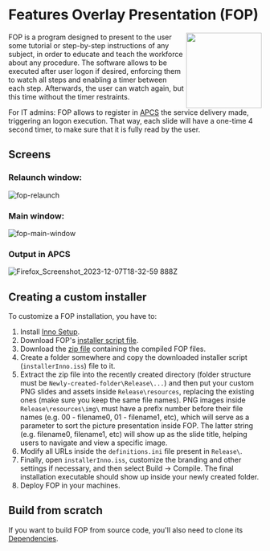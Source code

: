 # Features Overlay Presentation (FOP)

<img align="right" width="150" height="150" src=https://github.com/Kevin64/features-overlay-presentation/assets/1903028/883287c7-5ecf-4ac7-8081-b08914e40aa0 />

FOP is a program designed to present to the user some tutorial or step-by-step instructions of any subject, in order to educate and teach the workforce about any procedure. The software allows to be executed after user logon if desired, enforcing them to watch all steps and enabling a timer between each step. Afterwards, the user can watch again, but this time without the timer restraints.

For IT admins: FOP allows to register in [APCS](https://github.com/Kevin64/asset-and-personnel-control-system) the service delivery made, triggering an logon execution. That way, each slide will have a one-time 4 second timer, to make sure that it is fully read by the user.

## Screens

### Relaunch window:

![fop-relaunch](https://github.com/Kevin64/features-overlay-presentation/assets/1903028/4a970955-7194-4b57-850f-02d42dd8f838)

### Main window:

![fop-main-window](https://github.com/Kevin64/features-overlay-presentation/assets/1903028/acd347eb-5cc4-4991-ae87-94005ff49a78)

### Output in APCS

![Firefox_Screenshot_2023-12-07T18-32-59 888Z](https://github.com/Kevin64/features-overlay-presentation/assets/1903028/6af9df12-fbf9-464f-93da-bbc681afc0f1)

## Creating a custom installer

To customize a FOP installation, you have to:
1. Install [Inno Setup](https://jrsoftware.org/download.php/is.exe).
2. Download FOP's [installer script file](https://github.com/Kevin64/features-overlay-presentation/blob/master/FeaturesOverlayPresentation/custom-installer/installerInno.iss).
3. Download the [zip file](https://github.com/Kevin64/features-overlay-presentation/releases/latest) containing the compiled FOP files.
4. Create a folder somewhere and copy the downloaded installer script (`installerInno.iss`) file to it.
5. Extract the zip file into the recently created directory (folder structure must be `Newly-created-folder\Release\...`) and then put your custom PNG slides and assets inside `Release\resources`, replacing the existing ones (make sure you keep the same file names). PNG images inside `Release\resources\img\` must have a prefix number before their file names (e.g. 00 - filename0, 01 - filename1, etc), which will serve as a parameter to sort the picture presentation inside FOP. The latter string (e.g. filename0, filename1, etc) will show up as the slide title, helping users to navigate and view a specific image.
6. Modify all URLs inside the `definitions.ini` file present in `Release\`.
7. Finally, open `installerInno.iss`, customize the branding and other settings if necessary, and then select Build -> Compile. The final installation executable should show up inside your newly created folder.
8. Deploy FOP in your machines.

## Build from scratch

If you want to build FOP from source code, you'll also need to clone its [Dependencies](https://github.com/Kevin64/Dependencies).
